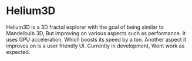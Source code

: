 # Helium3D
Helium3D is a 3D fractal explorer with the goal of being similar to Mandelbulb 3D, But improving on various aspects such as performance.
It uses GPU acceleration, Which boosts its speed by a ton. Another aspect it improves on is a user friendly UI. Currently in development, Wont work as expected.
